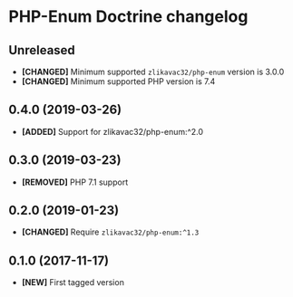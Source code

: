 # PHP-Enum Doctrine changelog

## Unreleased

* **[CHANGED]** Minimum supported `zlikavac32/php-enum` version is 3.0.0
* **[CHANGED]** Minimum supported PHP version is 7.4

## 0.4.0 (2019-03-26)

* **[ADDED]** Support for zlikavac32/php-enum:^2.0

## 0.3.0 (2019-03-23)

* **[REMOVED]** PHP 7.1 support

## 0.2.0 (2019-01-23)

* **[CHANGED]** Require `zlikavac32/php-enum:^1.3`

## 0.1.0 (2017-11-17)

* **[NEW]** First tagged version
